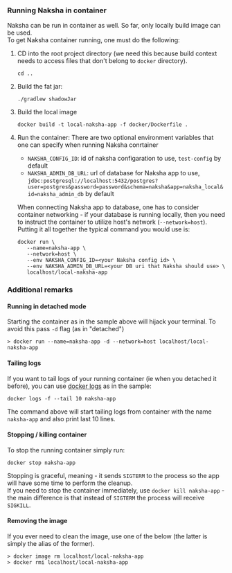 ### Running Naksha in container

Naksha can be run in container as well. So far, only locally build image can be used.\
To get Naksha container running, one must do the following:

1) CD into the root project directory (we need this because build context needs to access files that
   don't belong to `docker` directory).
     ```shell
    cd ..
    ```
2) Build the fat jar:
     ```shell
    ./gradlew shadowJar
    ```
3) Build the local image
    ```shell
   docker build -t local-naksha-app -f docker/Dockerfile .
    ```
4) Run the container:
   There are two optional environment variables that one can specify when running Naksha conrtainer
    - `NAKSHA_CONFIG_ID`: id of naksha configaration to use, `test-config` by default
    - `NAKSHA_ADMIN_DB_URL`: url of database for Naksha app to
      use, `jdbc:postgresql://localhost:5432/postgres?user=postgres&password=password&schema=naksha&app=naksha_local&id=naksha_admin_db`
      by default

   When connecting Naksha app to database, one has to consider container networking - if your
   database is running locally, then you need to instruct the container to utilize host's
   network (`--network=host`).\
   Putting it all together the typical command you would use is:
   ```shell
   docker run \            
      --name=naksha-app \                                                                                                                                                                                                                  
      --network=host \
      --env NAKSHA_CONFIG_ID=<your Naksha config id> \
      --env NAKSHA_ADMIN_DB_URL=<your DB uri that Naksha should use> \
      localhost/local-naksha-app
    ```

### Additional remarks

#### Running in detached mode 

Starting the container as in the sample above will hijack your terminal. To avoid this pass `-d`
flag (as in "detached")

   ```shell
   > docker run --name=naksha-app -d --network=host localhost/local-naksha-app
   ```

#### Tailing logs

If you want to tail logs of your running container (ie when you detached it before), you can
use [docker logs](https://docs.docker.com/reference/cli/docker/container/logs/) as in the sample:

   ```shell
   docker logs -f --tail 10 naksha-app   
   ```

The command above will start tailing logs from container with the name `naksha-app` and also print last 10
lines.

#### Stopping / killing container

To stop the running container simply run:

   ```shell
   docker stop naksha-app 
   ```

Stopping is graceful, meaning - it sends `SIGTERM` to the process so the app will have some time to
perform the cleanup.\
If you need to stop the container immediately, use `docker kill naksha-app` - the main difference
is that instead of `SIGTERM` the process will receive `SIGKILL`.

#### Removing the image

If you ever need to clean the image, use one of the below (the latter is simply the alias of the
former).

   ```
   > docker image rm localhost/local-naksha-app
   > docker rmi localhost/local-naksha-app
   ```

